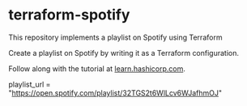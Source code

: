 # terraform-spotify
 This repository implements a playlist on Spotify using Terraform

Create a playlist on Spotify by writing it as a Terraform configuration.

Follow along with the tutorial at [learn.hashicorp.com](https://learn.hashicorp.com/tutorials/terraform/spotify-playlist).

playlist_url = "https://open.spotify.com/playlist/32TGS2t6WlLcv6WJafhmOJ"
